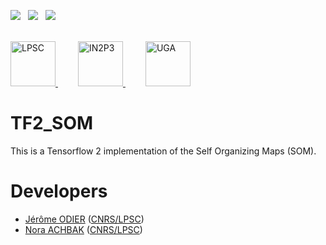 [![][License img]][License]
<span>&nbsp;</span>
[![][MainRepo img]][MainRepo]
<span>&nbsp;</span>
[![][AltRepo img]][AltRepo]

<br />

<a href="http://lpsc.in2p3.fr/" target="_blank" style="margin-right: 2rem;">
	<img src="https://ami.web.cern.ch/images/logo_lpsc.png" alt="LPSC" height="72" />
</a>
<a href="http://www.in2p3.fr/" target="_blank" style="margin-right: 2rem;">
	<img src="https://ami.web.cern.ch/images/logo_in2p3.png" alt="IN2P3" height="72" />
</a>
<a href="http://www.univ-grenoble-alpes.fr/" target="_blank" style="margin-right: 2rem;">
	<img src="https://ami.web.cern.ch/images/logo_uga.png" alt="UGA" height="72" />
</a>

TF2_SOM
=======

This is a Tensorflow 2 implementation of the Self Organizing Maps (SOM).

Developers
==========

* [Jérôme ODIER](https://annuaire.in2p3.fr/4121-4467/jerome-odier) ([CNRS/LPSC](http://lpsc.in2p3.fr/))
* [Nora ACHBAK](https://annuaire.in2p3.fr/7591-10426/nora-achbak) ([CNRS/LPSC](http://lpsc.in2p3.fr/))

[License]:http://www.cecill.info/licences/Licence_CeCILL-C_V1-en.txt
[License img]:https://img.shields.io/badge/license-CeCILL--C-blue.svg

[MainRepo]:https://gitlab.in2p3.fr/jodier/tf_som
[MainRepo img]:https://img.shields.io/badge/Main%20Repo-gitlab.in2p3.fr-success

[AltRepo]:https://github.com/odier-xyz/tf_som
[AltRepo img]:https://img.shields.io/badge/Alt%20Repo-github.com-success
